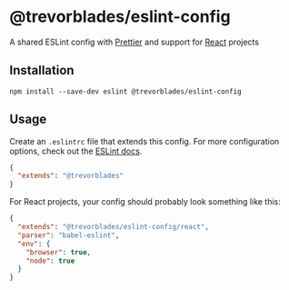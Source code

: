 # @trevorblades/eslint-config

A shared ESLint config with [Prettier](https://github.com/prettier/prettier) and support for [React](https://reactjs.org/) projects

## Installation

```
npm install --save-dev eslint @trevorblades/eslint-config
```

## Usage

Create an `.eslintrc` file that extends this config. For more configuration options, check out the [ESLint docs](https://eslint.org/docs/user-guide/configuring).

```json
{
  "extends": "@trevorblades"
}
```

For React projects, your config should probably look something like this:

```json
{
  "extends": "@trevorblades/eslint-config/react",
  "parser": "babel-eslint",
  "env": {
    "browser": true,
    "node": true
  }
}
```
